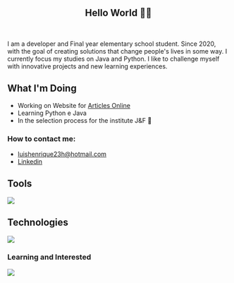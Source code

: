 <h2 align="center">Hello World 👨‍💻</h2>
</br>

  I am a developer and Final year elementary school student. Since 2020, with the goal of creating solutions that change people's lives in some way. I currently focus my studies on Java and Python.
I like to challenge myself with innovative projects and new learning experiences.

## What I'm Doing

- Working on Website for [Articles Online](https://artigo-livre.onrender.com/)
- Learning Python e Java
- In the selection process for the institute J&F 🎉
<h3>How to contact me: </h3>

-  luishenrique23h@hotmail.com
-  <a href="https://www.linkedin.com/in/luismede/">Linkedin</a>

## Tools

<a href="https://github.com/luismede"><img src="https://skillicons.dev/icons?i=arduino,postman,git,docker,linux,gitlab,vscode,idea"></a>

## Technologies

<a href="https://github.com/luismede"><img src="https://skillicons.dev/icons?i=js,html,css,python,java"></a>

### Learning and Interested
<p align="left"> <a href="https://github.com/luismede"><img src="https://skillicons.dev/icons?i=java,spring,mysql"></a>


